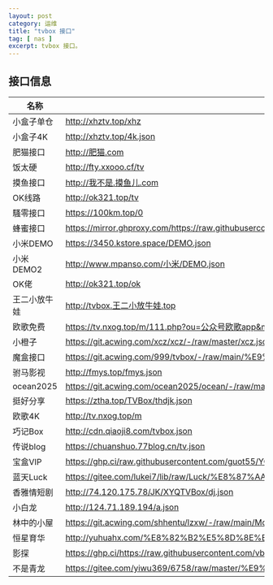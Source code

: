 ```yaml
---
layout: post
category: 运维
title: "tvbox 接口"
tag: [ nas ]
excerpt: tvbox 接口。
---
```


## 接口信息

| 名称 | 地址 |
| ---|--- |
| 小盒子单仓 | http://xhztv.top/xhz |
| 小盒子4K | http://xhztv.top/4k.json |
| 肥猫接口 | http://肥猫.com |
| 饭太硬 | http://fty.xxooo.cf/tv |
| 摸鱼接口 | http://我不是.摸鱼儿.com |
| OK线路 | http://ok321.top/tv |
| 騷零接口 | https://100km.top/0 |
| 蜂蜜接口 | https://mirror.ghproxy.com/https://raw.githubusercontent.com/FongMi/CatVodSpider/main/json/demo.json |
| 小米DEMO | https://3450.kstore.space/DEMO.json |
| 小米DEMO2 | http://www.mpanso.com/小米/DEMO.json |
| OK佬 | http://ok321.top/ok |
| 王二小放牛娃 | http://tvbox.王二小放牛娃.top |
| 欧歌免费 | https://tv.nxog.top/m/111.php?ou=公众号欧歌app&mz=index&jar=index&123&b=tv |
| 小橙子 | https://git.acwing.com/xcz/xcz/-/raw/master/xcz.json |
| 魔盒接口 | https://git.acwing.com/999/tvbox/-/raw/main/%E9%AD%94%E7%9B%92.json |
| 驸马影视 | http://fmys.top/fmys.json |
| ocean2025 | https://git.acwing.com/ocean2025/ocean/-/raw/main/api.json |
| 挺好分享 | https://ztha.top/TVBox/thdjk.json |
| 欧歌4K | http://tv.nxog.top/m |
| 巧记Box | http://cdn.qiaoji8.com/tvbox.json |
| 传说blog | https://chuanshuo.77blog.cn/tv.json |
| 宝盒VIP | https://ghp.ci/raw.githubusercontent.com/guot55/YGBH/main/vip2.json |
| 蓝天Luck | https://gitee.com/lukei7/lib/raw/Luck/%E8%87%AA%E5%BB%BA.json |
| 香雅情短剧 | http://74.120.175.78/JK/XYQTVBox/dj.json |
| 小白龙 | http://124.71.189.194/a.json |
| 林中的小屋 | https://git.acwing.com/shhentu/lzxw/-/raw/main/Monster.json |
| 恒星育华 | http://yuhuahx.com/%E8%82%B2%E5%8D%8E%E5%AD%A6%E5%A0%82/%E6%96%A7%E5%A4%B4%E5%B8%AE.php |
| 影探 | https://ghp.ci/https://raw.githubusercontent.com/vbskycn/tvbox/a244f6f5c08565a9a0e319d6a3cc2e919d05d893/MY%E6%8E%A2%E6%8E%A2.txt |
| 不是青龙 | https://gitee.com/yiwu369/6758/raw/master/%E9%9D%92%E9%BE%99/1.json |
